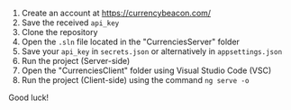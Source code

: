 1. Create an account at https://currencybeacon.com/
2. Save the received `api_key`
3. Clone the repository
4. Open the `.sln` file located in the "CurrenciesServer" folder
5. Save your `api_key` in `secrets.json` or alternatively in `appsettings.json`
6. Run the project (Server-side)
7. Open the "CurrenciesClient" folder using Visual Studio Code (VSC)
8. Run the project (Client-side) using the command `ng serve -o`

Good luck!
